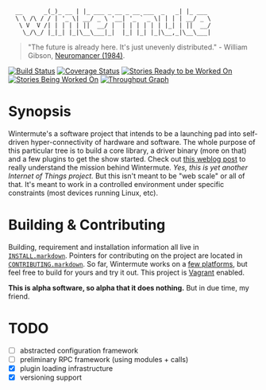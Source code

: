```
  __      _(_)_ __ | |_ ___ _ __ _ __ ___  _   _| |_ ___ 
  \ \ /\ / / | '_ \| __/ _ \ '__| '_ ` _ \| | | | __/ _ \
   \ V  V /| | | | | ||  __/ |  | | | | | | |_| | ||  __/
    \_/\_/ |_|_| |_|\__\___|_|  |_| |_| |_|\__,_|\__\___|
```

> "The future is already here. It's just unevenly distributed." -
> William Gibson, [Neuromancer (1984)][neuromancer].

[![Build Status][travisdevelop_img]][build_stat]
[![Coverage Status][coverallsdevelop_img]][cover_stat]
[![Stories Ready to be Worked On][waffle_ready_img]][waffleio]
[![Stories Being Worked On][waffle_work_img]][waffleio]
[![Throughput Graph][issuegraph]][issuelink]

# Synopsis
Wintermute's a software project that intends to be a launching pad into
self-driven hyper-connectivity of hardware and software. The whole purpose
of this particular tree is to build a core library, a driver binary
(more on that) and a few plugins to get the show started. Check out
[this weblog post][post] to really understand the mission behind Wintermute.
_Yes, this is yet another Internet of Things project._ But this isn't meant to
be "web scale" or all of that. It's meant to work in a controlled environment
under specific constraints (most devices running Linux, etc).

# Building & Contributing
Building, requirement and installation information all live in
[`INSTALL.markdown`][install]. Pointers for contributing on the project are
located in [`CONTRIBUTING.markdown`][contrib]. So far, Wintermute works on a
[few platforms][platforms], but feel free to build for yours and try it out.
This project is [Vagrant][] enabled.

**This is alpha software, so alpha that it does nothing.** But in due time, my
friend.

# TODO

  + [ ] abstracted configuration framework
  + [ ] preliminary RPC framework (using modules + calls)
  + [x] plugin loading infrastructure
  + [x] versioning support

[post]: http://jalcine.me/weblog/ambitions-wintermute/
[build_stat]: https://travis-ci.org/jalcine/wintermute?branch=develop
[cover_stat]: https://coveralls.io/r/jalcine/wintermute?branch=develop
[waffleio]: http://waffle.io/jalcine/wintermute
[travisdevelop_img]: https://travis-ci.org/jalcine/wintermute.svg?branch=develop
[coverallsdevelop_img]: https://img.shields.io/coveralls/jalcine/wintermute.svg?branch=develop
[waffle_ready_img]: https://badge.waffle.io/jalcine/wintermute.png?label=ready&title=Ready
[waffle_work_img]: https://badge.waffle.io/jalcine/wintermute.png?label=In%20Progress&title=In%20Progress
[issuegraph]: https://graphs.waffle.io/jalcine/wintermute/throughput.svg
[issuelink]: https://waffle.io/jalcine/wintermute/metrics
[contrib]: ./CONTRIBUTING.markdown
[install]: ./INSTALL.markdown
[platforms]: ./INSTALL.markdown#platforms
[vagrant]: https://vagrantup.com
[neuromancer]: http://www.goodreads.com/book/show/22328

